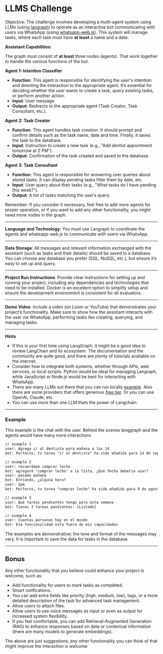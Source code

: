 # LLMS Challenge

Objective: The challenge involves developing a multi-agent system using LLMs (using [langraph](https://langchain-ai.github.io/langgraph)) to operate as an interactive bot communicating with users via WhatsApp (using [whatsapp-web.js](https://github.com/pedroslopez/whatsapp-web.js)). This system will manage tasks, where each task must have **at least** a name and a date.

**Assistant Capabilities**:

The graph must consist of **at least** three nodes (agents). That work together to handle the various functions of the bot.

**Agent 1: Intention Classifier**

- **Function**: This agent is responsible for identifying the user's intention and directing the interaction to the appropriate agent. It’s essential for deciding whether the user wants to create a task, query existing tasks, or perform another action.
- **Input**: User message.
- **Output**: Redirects to the appropriate agent (Task Creator, Task Consultant, etc.).

**Agent 2: Task Creator**

- **Function**: This agent handles task creation. It should prompt and confirm details such as the task name, date and time. Finally, it saves the task to the database.
- **Input**: Instruction to create a new task (e.g., "Add dentist appointment tomorrow at 2 PM").
- **Output**: Confirmation of the task created and saved to the database.

**Agent 3: Task Consultant**

- **Function**: This agent is responsible for answering user queries about stored tasks. It can display pending tasks filter them by date, etc.
- **Input**: User query about their tasks (e.g., "What tasks do I have pending this week?").
- **Output**: A list of tasks matching the user’s query.


Remember: If you consider it necessary, feel free to add more agents for proper operation, or if you want to add any other functionality, you might need more nodes in the graph.

---

**Language and Technology**: You must use Langraph to coordinate the agents and whatsapp-web.js to communicate with users via WhatsApp.

---

**Data Storage**: All messages and relevant information exchanged with the assistant (such as tasks and their details) should be saved to a database. You can choose any database you prefer (SQL, NoSQL, etc.), but ensure it’s easy to set up and query.

---

**Project Run Instructions**: Provide clear instructions for setting up and running your project, including any dependencies and technologies that need to be installed. Docker is an excellent option to simplify setup and ensure the development environment is consistent for all evaluators.

---

**Demo Video**: Include a video (on Loom or YouTube) that demonstrates your project’s functionality. Make sure to show how the assistant interacts with the user via WhatsApp, performing tasks like creating, querying, and managing tasks.

---

**Hints**
- If this is your first time using LangGraph, it might be a good idea to review LangChain and its ecosystem. The documentation and the community are quite good, and there are plenty of tutorials available on the internet.
- Consider how to integrate both systems, whether through APIs, web services, or local scripts. Python would be ideal for managing Langraph, while JavaScript or Node.js would be best for interacting with WhatsApp.
- There are many LLMs out there that you can run locally [example](https://ollama.com/). Also there are some providers that offers generous [free tier](https://console.groq.com). Or you can use OpenAI, Claude, etc.
- You can use more than one LLM thats the power of Langchain.

---


### Example
This example is the chat with the user. Behind the scenes langgraph and the agents would have many more interactions

```txt
// example 1
user: Agrega ir al dentista para mañana a las 14
bot: Perfecto, tu tarea "ir al dentista" ha sido añadida para 14 de septiembre de 2024 a las 14:00 hrs

// example 2
user: recuerdame comprar leche
bot: agregaré "comprar leche" a la lista, ¿Qué fecha deberia usar?
user: pasado mañana
bot: Entiendo, ¿alguna hora?
user: 2pm
bot: Perfecto, tu tarea "comprar leche" ha sido añadida para 9 de agosto de 2024 a las 14:00 hrs

// example 3
user: Qué tareas pendientes tengo para esta semana
bot: Tienes 3 tareas pendientes: [Listado]

// example 4
user: Cuantas personas hay en el mundo
bot: Esa funcionalidad esta fuera de mis capacidades
```

The examples are demonstrative; the tone and format of the messages may vary. It is important to save the data for tasks in the database.

---

## Bonus

Any other functionality that you believe could enhance your project is welcome, such as:

- Add functionality for users to mark tasks as completed.
- Smart notifications.
- You can add extra fields like priority (high, medium, low), tags, or a more detailed description of the task for advanced task management.
- Allow users to attach files.
- Allow users to use voice messages as input or even as output for increased system flexibility.
- If you feel comfortable, you can add Retrieval-Augmented Generation (RAG) to enhance responses based on data or contextual information (there are many models to generate embeddings).


The above are just suggestions; any other functionality you can think of that might improve the interaction is welcome